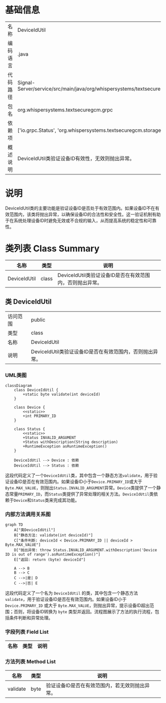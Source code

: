 # 基础信息

|      |      |
|------|------|
| 名称 | DeviceIdUtil |
| 编码语言 | .java |
| 代码路径 | Signal-Server/service/src/main/java/org/whispersystems/textsecuregcm/grpc/DeviceIdUtil.java |
| 包名 | org.whispersystems.textsecuregcm.grpc |
| 依赖项 | ['io.grpc.Status', 'org.whispersystems.textsecuregcm.storage.Device'] |
| 概述说明 | DeviceIdUtil类验证设备ID有效性，无效则抛出异常。 |

# 说明

DeviceIdUtil类的主要功能是验证设备ID是否处于有效范围内。如果设备ID不在有效范围内，该类将抛出异常，以确保设备ID的合法性和安全性。这一验证机制有助于在系统处理设备ID时避免无效或不合规的输入，从而提高系统的稳定性和可靠性。

# 类列表 Class Summary

| 名称   | 类型  | 说明 |
|-------|------|-------------|
| DeviceIdUtil | class | DeviceIdUtil类验证设备ID是否在有效范围内，否则抛出异常。 |



## 类 DeviceIdUtil

|      |      |
|------|------|
| 访问范围 | public |
| 类型 | class |
| 名称 | DeviceIdUtil |
| 说明 | DeviceIdUtil类验证设备ID是否在有效范围内，否则抛出异常。 |


### UML类图

```mermaid
classDiagram
    class DeviceIdUtil {
        +static byte validate(int deviceId)
    }

    class Device {
        <<static>>
        +int PRIMARY_ID
    }

    class Status {
        <<static>>
        +Status INVALID_ARGUMENT
        +Status withDescription(String description)
        +RuntimeException asRuntimeException()
    }

    DeviceIdUtil --> Device : 依赖
    DeviceIdUtil --> Status : 依赖
```

这段代码定义了一个`DeviceIdUtil`类，其中包含一个静态方法`validate`，用于验证设备ID是否在有效范围内。如果设备ID小于`Device.PRIMARY_ID`或大于`Byte.MAX_VALUE`，则抛出`Status.INVALID_ARGUMENT`异常。`Device`类提供了一个静态常量`PRIMARY_ID`，而`Status`类提供了异常处理的相关方法。`DeviceIdUtil`类依赖于`Device`和`Status`类来完成其功能。


### 内部方法调用关系图

```mermaid
graph TD
    A["类DeviceIdUtil"]
    B["静态方法: validate(int deviceId)"]
    C["条件判断: deviceId < Device.PRIMARY_ID || deviceId > Byte.MAX_VALUE"]
    D["抛出异常: throw Status.INVALID_ARGUMENT.withDescription('Device ID is out of range').asRuntimeException()"]
    E["返回: return (byte) deviceId"]

    A --> B
    B --> C
    C -->|是| D
    C -->|否| E
```

这段代码定义了一个名为 `DeviceIdUtil` 的类，其中包含一个静态方法 `validate`，用于验证设备ID是否在有效范围内。如果设备ID小于 `Device.PRIMARY_ID` 或大于 `Byte.MAX_VALUE`，则抛出异常，提示设备ID超出范围；否则，将设备ID转换为 `byte` 类型并返回。流程图展示了方法的执行流程，包括条件判断和异常处理。

### 字段列表 Field List

| 名称  | 类型  | 说明 |
|-------|-------|------|

### 方法列表 Method List

| 名称  | 类型  | 说明 |
|-------|-------|------|
| validate | byte | 验证设备ID是否在有效范围内，若无效则抛出异常。 |




